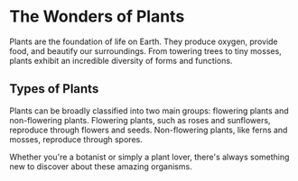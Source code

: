 
<!-- DOCTYPE html -->
  
<html>

<head>

  <!-- title>Plant World</title-->

</head>

<body>

  <h1>The Wonders of Plants</h1>

  <p>Plants are the foundation of life on Earth. They produce oxygen, provide food, and beautify our surroundings. From towering trees to tiny mosses, plants exhibit an incredible diversity of forms and functions.</p>


  <h2>Types of Plants</h2>

  <p>Plants can be broadly classified into two main groups: flowering plants and non-flowering plants. Flowering plants, such as roses and sunflowers, reproduce through flowers and seeds. Non-flowering plants, like ferns and mosses, reproduce through spores.</p>


  <p>Whether you're a botanist or simply a plant lover, there's always something new to discover about these amazing organisms.</p>

</body>

</html>
